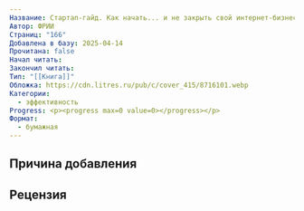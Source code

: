 ```yaml
---
Название: Стартап-гайд. Как начать... и не закрыть свой интернет-бизнес
Автор: ФРИИ
Страниц: "166"
Добавлена в базу: 2025-04-14
Прочитана: false
Начал читать: 
Закончил читать: 
Тип: "[[Книга]]"
Обложка: https://cdn.litres.ru/pub/c/cover_415/8716101.webp
Категории:
  - эффективность
Progress: <p><progress max=0 value=0></progress></p>
Формат:
  - бумажная
---
```

## Причина добавления


## Рецензия
